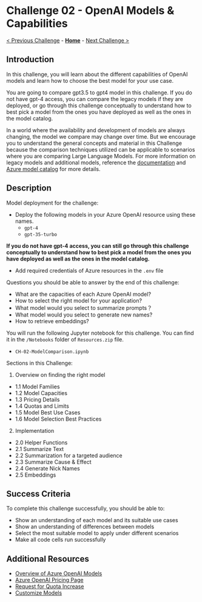 # Challenge 02 - OpenAI Models & Capabilities

[< Previous Challenge](./Challenge-01.md) - **[Home](../README.md)** - [Next Challenge >](./Challenge-03.md)


## Introduction

In this challenge, you will learn about the different capabilities of OpenAI models and learn how to choose the best model for your use case.

You are going to compare gpt3.5 to gpt4 model in this challenge. If you do not have gpt-4 access, you can compare the legacy models if they are deployed, or go through this challenge conceptually to understand how to best pick a model from the ones you have deployed as well as the ones in the model catalog.

In a world where the availability and development of models are always changing, the model we compare may change over time. But we encourage you to understand the general concepts and material in this Challenge because the comparison techniques utilized can be applicable to scenarios where you are comparing Large Language Models. For more information on legacy models and additional models, reference the [documentation](https://learn.microsoft.com/en-us/azure/ai-services/openai/concepts/legacy-models) and [Azure model catalog](https://learn.microsoft.com/en-us/azure/machine-learning/how-to-use-foundation-models?view=azureml-api-2) for more details.

## Description
Model deployment for the challenge:
- Deploy the following models in your Azure OpenAI resource using these names. 
  - `gpt-4`
  - `gpt-35-turbo`

**If you do not have gpt-4 access, you can still go through this challenge conceptually to understand how to best pick a model from the ones you have deployed as well as the ones in the model catalog.**
  
- Add required credentials of Azure resources in the ``.env`` file

Questions you should be able to answer by the end of this challenge:
- What are the capacities of each Azure OpenAI model?
- How to select the right model for your application?
- What model would you select to summarize prompts？
- What model would you select to generate new names?
- How to retrieve embeddings?

You will run the following Jupyter notebook for this challenge. You can find it in the `/Notebooks` folder of `Resources.zip` file.

- `CH-02-ModelComparison.ipynb`

Sections in this Challenge:
1. Overview on finding the right model
- 1.1 Model Families
- 1.2 Model Capacities
- 1.3 Pricing Details
- 1.4 Quotas and Limits
- 1.5 Model Best Use Cases
- 1.6 Model Selection Best Practices
2. Implementation

- 2.0 Helper Functions
- 2.1 Summarize Text
- 2.2 Summarization for a targeted audience
- 2.3 Summarize Cause & Effect
- 2.4 Generate Nick Names
- 2.5 Embeddings

## Success Criteria

To complete this challenge successfully, you should be able to:
- Show an understanding of each model and its suitable use cases
- Show an understanding of differences between models
- Select the most suitable model to apply under different scenarios
- Make all  code cells run successfully

## Additional Resources

- [Overview of Azure OpenAI Models](https://learn.microsoft.com/en-us/azure/cognitive-services/openai/concepts/models)
- [Azure OpenAI Pricing Page](https://azure.microsoft.com/en-us/pricing/details/cognitive-services/openai-service/)
- [Request for Quota Increase](https://customervoice.microsoft.com/Pages/ResponsePage.aspx?id=v4j5cvGGr0GRqy180BHbR4xPXO648sJKt4GoXAed-0pURVJWRU4yRTMxRkszU0NXRFFTTEhaT1g1NyQlQCN0PWcu)
- [Customize Models](https://learn.microsoft.com/en-us/azure/cognitive-services/openai/how-to/fine-tuning?pivots=programming-language-studio)